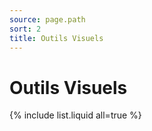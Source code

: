 ```yaml
---
source: page.path
sort: 2
title: Outils Visuels
---
```


# Outils Visuels

{% include list.liquid all=true %}
